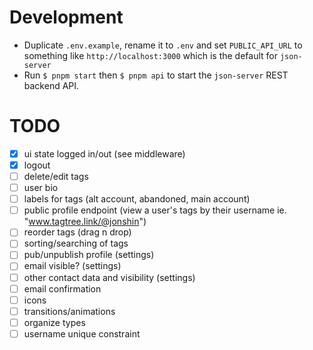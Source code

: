 # Development
- Duplicate `.env.example`, rename it to `.env` and set `PUBLIC_API_URL` to something like `http://localhost:3000` which is the default for `json-server`
- Run `$ pnpm start` then `$ pnpm api` to start the `json-server` REST backend API.

# TODO
- [x] ui state logged in/out (see middleware)
- [x] logout
- [ ] delete/edit tags
- [ ] user bio
- [ ] labels for tags (alt account, abandoned, main account)
- [ ] public profile endpoint (view a user's tags by their username ie. "www.tagtree.link/@jonshin")
- [ ] reorder tags (drag n drop)
- [ ] sorting/searching of tags
- [ ] pub/unpublish profile (settings)
- [ ] email visible? (settings)
- [ ] other contact data and visibility (settings)
- [ ] email confirmation
- [ ] icons
- [ ] transitions/animations
- [ ] organize types
- [ ] username unique constraint